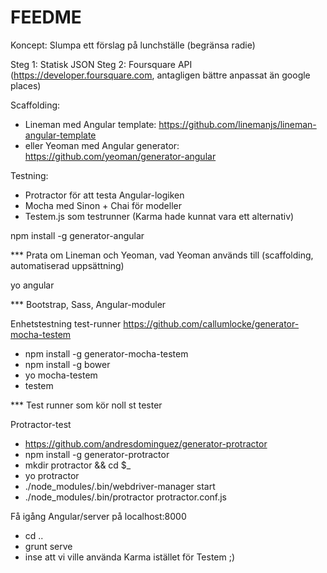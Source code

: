 FEEDME
======

Koncept: Slumpa ett förslag på lunchställe (begränsa radie)

Steg 1: Statisk JSON
Steg 2: Foursquare API (https://developer.foursquare.com, antagligen bättre anpassat än google places) 

Scaffolding:
- Lineman med Angular template: https://github.com/linemanjs/lineman-angular-template
- eller Yeoman med Angular generator: https://github.com/yeoman/generator-angular

Testning:
- Protractor för att testa Angular-logiken
- Mocha med Sinon + Chai för modeller
- Testem.js som testrunner (Karma hade kunnat vara ett alternativ)



npm install -g generator-angular

*** Prata om Lineman och Yeoman, vad Yeoman används till (scaffolding, automatiserad uppsättning)



yo angular

*** Bootstrap, Sass, Angular-moduler



Enhetstestning test-runner https://github.com/callumlocke/generator-mocha-testem
- npm install -g generator-mocha-testem
- npm install -g bower
- yo mocha-testem
- testem

*** Test runner som kör noll st tester



Protractor-test
- https://github.com/andresdominguez/generator-protractor
- npm install -g generator-protractor
- mkdir protractor && cd $_
- yo protractor
- ./node_modules/.bin/webdriver-manager start
- ./node_modules/.bin/protractor protractor.conf.js




Få igång Angular/server på localhost:8000
- cd ..
- grunt serve
- inse att vi ville använda Karma istället för Testem ;)
